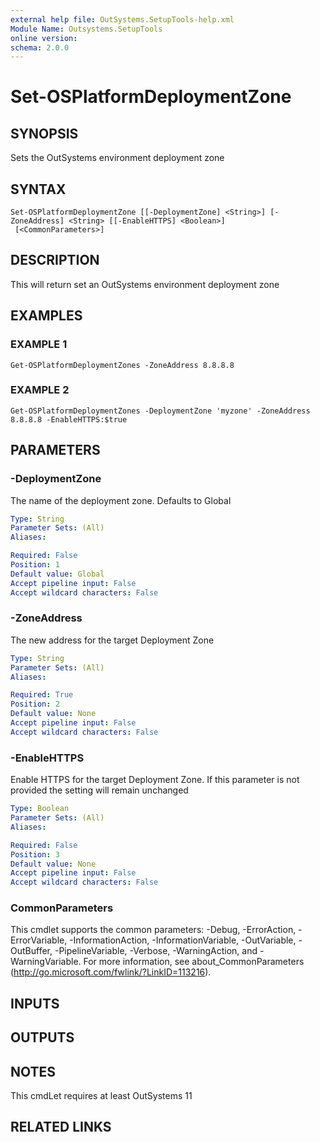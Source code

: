 ```yaml
---
external help file: OutSystems.SetupTools-help.xml
Module Name: Outsystems.SetupTools
online version:
schema: 2.0.0
---
```


# Set-OSPlatformDeploymentZone

## SYNOPSIS
Sets the OutSystems environment deployment zone

## SYNTAX

```
Set-OSPlatformDeploymentZone [[-DeploymentZone] <String>] [-ZoneAddress] <String> [[-EnableHTTPS] <Boolean>]
 [<CommonParameters>]
```

## DESCRIPTION
This will return set an OutSystems environment deployment zone

## EXAMPLES

### EXAMPLE 1
```
Get-OSPlatformDeploymentZones -ZoneAddress 8.8.8.8
```

### EXAMPLE 2
```
Get-OSPlatformDeploymentZones -DeploymentZone 'myzone' -ZoneAddress 8.8.8.8 -EnableHTTPS:$true
```

## PARAMETERS

### -DeploymentZone
The name of the deployment zone.
Defaults to Global

```yaml
Type: String
Parameter Sets: (All)
Aliases:

Required: False
Position: 1
Default value: Global
Accept pipeline input: False
Accept wildcard characters: False
```

### -ZoneAddress
The new address for the target Deployment Zone

```yaml
Type: String
Parameter Sets: (All)
Aliases:

Required: True
Position: 2
Default value: None
Accept pipeline input: False
Accept wildcard characters: False
```

### -EnableHTTPS
Enable HTTPS for the target Deployment Zone.
If this parameter is not provided the setting will remain unchanged

```yaml
Type: Boolean
Parameter Sets: (All)
Aliases:

Required: False
Position: 3
Default value: None
Accept pipeline input: False
Accept wildcard characters: False
```

### CommonParameters
This cmdlet supports the common parameters: -Debug, -ErrorAction, -ErrorVariable, -InformationAction, -InformationVariable, -OutVariable, -OutBuffer, -PipelineVariable, -Verbose, -WarningAction, and -WarningVariable.
For more information, see about_CommonParameters (http://go.microsoft.com/fwlink/?LinkID=113216).

## INPUTS

## OUTPUTS

## NOTES
This cmdLet requires at least OutSystems 11

## RELATED LINKS

